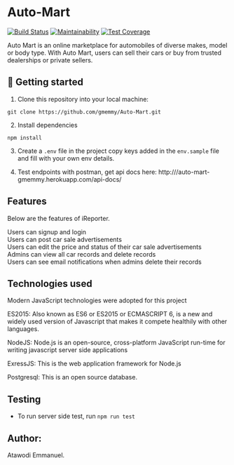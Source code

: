 # Auto-Mart
[![Build Status](https://travis-ci.com/gmemmy/Auto-Mart.svg?branch=develop)](https://travis-ci.com/gmemmy/Auto-Mart)
[![Maintainability](https://api.codeclimate.com/v1/badges/4372719a036c56ec4149/maintainability)](https://codeclimate.com/github/gmemmy/Auto-Mart/maintainability)
[![Test Coverage](https://api.codeclimate.com/v1/badges/a99a88d28ad37a79dbf6/test_coverage)](https://codeclimate.com/github/codeclimate/codeclimate/test_coverage)

Auto Mart is an online marketplace for automobiles of diverse makes, model or body type. With Auto Mart, users can sell their cars or buy from trusted dealerships or private sellers.

## 📖 Getting started

1. Clone this repository into your local machine:
```
git clone https://github.com/gmemmy/Auto-Mart.git
```
2. Install dependencies
```
npm install
```
3. Create a `.env` file in the project copy keys added in the `env.sample` file and fill with your own env details.

 4. Test endpoints with postman, get api docs here: http:///auto-mart-gmemmy.herokuapp.com/api-docs/

## Features
Below are the features of iReporter.

Users can signup and login<br/>
Users can post car sale advertisements<br/>
Users can edit the price and status of their car sale advertisements<br/>
Admins can view all car records and delete records<br/>
Users can see email notifications when admins delete their records<br/>

## Technologies used

Modern JavaScript technologies were adopted for this project

ES2015: Also known as ES6 or ES2015 or ECMASCRIPT 6, is a new and widely used version of Javascript
that makes it compete healthily with other languages.

NodeJS: Node.js is an open-source, cross-platform JavaScript run-time for writing javascript server side applications

ExressJS: This is the web application framework for Node.js

Postgresql: This is an open source database.


## Testing
- To run server side test, run `npm run test`

## Author:
Atawodi Emmanuel.
